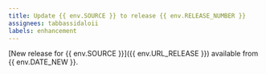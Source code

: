 ```yaml
---
title: Update {{ env.SOURCE }} to release {{ env.RELEASE_NUMBER }}
assignees: tabbassidaloii
labels: enhancement
---
```

[New release for {{ env.SOURCE }}]({{ env.URL_RELEASE }}) available from {{ env.DATE_NEW }}.
